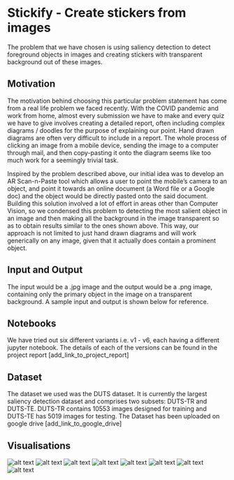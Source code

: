 # Stickify - Create stickers from images

The problem that we have chosen is using saliency detection to detect foreground objects in images and creating stickers with transparent background out of these images.

## Motivation
The motivation behind choosing this particular problem statement has come from a real life problem we faced recently. With the COVID pandemic and work from home, almost every submission we have to make and every quiz we have to give involves creating a detailed report, often including complex diagrams / doodles for the purpose of explaining our point. Hand drawn diagrams are often very difficult to include in a report. The whole process of clicking an image from a mobile device, sending the image to a computer through mail, and then copy-pasting it onto the diagram seems like too much work for a seemingly trivial task. 

Inspired by the problem described above, our initial idea was to develop an AR Scan-n-Paste tool which allows a user to point the mobile’s camera to an object, and point it towards an online document (a Word file or a Google doc) and the object would be directly pasted onto the said document. Building this solution involved a lot of effort in areas other than Computer Vision, so we condensed this problem to detecting the most salient object in an image and then making all the background in the image transparent so as to obtain results similar to the ones shown above. This way, our approach is not limited to just hand drawn diagrams and will work generically on any image, given that it actually does contain a prominent object.

## Input and Output
The input would be a .jpg image and the output would be a .png image, containing only the primary object in the image on a transparent background. A sample input and output is shown below for reference.

## Notebooks
We have tried out six different variants i.e. v1 - v6, each having a different jupyter notebook. The details of each of the versions can be found in the project report [add_link_to_project_report]

## Dataset
The dataset we used was the DUTS dataset. It is currently the largest saliency detection dataset and comprises two subsets: DUTS-TR and DUTS-TE. DUTS-TR contains 10553 images designed for training and DUTS-TE has 5019 images for testing. The Dataset has been uploaded on google drive [add_link_to_google_drive]

## Visualisations
![alt text](https://github.com/shauryabagga/ACV_project/tree/main/visualisations/1_input.jpg?raw=true)
![alt text](https://github.com/shauryabagga/ACV_project/tree/main/visualisations/1_output.png?raw=true)
![alt text](https://github.com/shauryabagga/ACV_project/tree/main/visualisations/2_input.jpg?raw=true)
![alt text](https://github.com/shauryabagga/ACV_project/tree/main/visualisations/2_output.png?raw=true)
![alt text](https://github.com/shauryabagga/ACV_project/tree/main/visualisations/3_input.jpg?raw=true)
![alt text](https://github.com/shauryabagga/ACV_project/tree/main/visualisations/3_output.png?raw=true)
![alt text](https://github.com/shauryabagga/ACV_project/tree/main/visualisations/4_input.jpg?raw=true)
![alt text](https://github.com/shauryabagga/ACV_project/tree/main/visualisations/4_output.png?raw=true)
